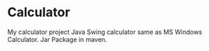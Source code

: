 # Calculator
My calculator project
Java Swing calculator same as MS Windows Calculator.
Jar Package in maven.
